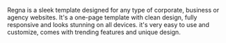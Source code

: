 Regna is a sleek template designed for any type of corporate,
business or agency websites. It's a one-page template with clean
design, fully responsive and looks stunning on all devices. it's
very easy to use and customize, comes with trending features and
unique design.
